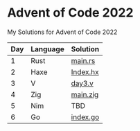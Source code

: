 # Advent of Code 2022

My Solutions for Advent of Code 2022

|Day|Language|Solution|
|---|--------|-------------------------------|
|1  |Rust    |[main.rs](./day1/src/main.rs)  |
|2  |Haxe    |[Index.hx](./day2/Index.hx)    |
|3  |V       |[day3.v](./day3/day3.v)        |
|4  |Zig     |[main.zig](./day4/src/main.zig)|
|5  |Nim     |TBD                            |
|6  |Go      |[index.go](./day6/index.go)    |

